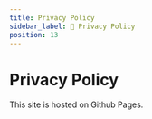 ```yaml
---
title: Privacy Policy
sidebar_label: 🔏 Privacy Policy
position: 13
---
```


# Privacy Policy

This site is hosted on Github Pages.